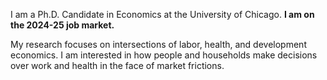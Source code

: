 I am a Ph.D. Candidate in Economics at the University of Chicago. **I am on the 2024-25 job market.** 

My research focuses on intersections of labor, health, and development economics. I am interested in how people and households make decisions over work and health in the face of market frictions. 

